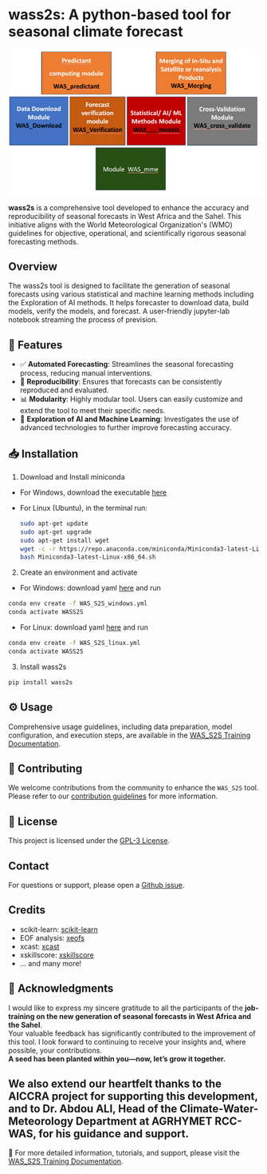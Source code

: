 # wass2s: A python-based tool for seasonal climate forecast

![Modules in WAS_S2S](./modules.png)

**wass2s** is a comprehensive tool developed to enhance the accuracy and reproducibility of seasonal forecasts in West Africa and the Sahel. This initiative aligns with the World Meteorological Organization's (WMO) guidelines for objective, operational, and scientifically rigorous seasonal forecasting methods.


## Overview
The wass2s tool is designed to facilitate the generation of seasonal forecasts using various statistical and machine learning methods including the Exploration of AI methods. 
It helps forecaster to download data, build models, verify the models, and forecast. A user-friendly jupyter-lab notebook streaming the process of prevision.

## 🚀 Features

- ✅ **Automated Forecasting**: Streamlines the seasonal forecasting process, reducing manual interventions.
- 🔄 **Reproducibility**: Ensures that forecasts can be consistently reproduced and evaluated.
- 📊 **Modularity**: Highly modular tool. Users can easily customize and extend the tool to meet their specific needs.
- 🤖 **Exploration of AI and Machine Learning**: Investigates the use of advanced technologies to further improve forecasting accuracy.

## 📥 Installation
1.  Download and Install miniconda

-   For Windows, download the executable [here](https://repo.anaconda.com/miniconda/Miniconda3-latest-Windows-x86_64.exe)

-   For Linux (Ubuntu), in the terminal run:

    ``` bash
    sudo apt-get update
    sudo apt-get upgrade
    sudo apt-get install wget
    wget -c -r https://repo.anaconda.com/miniconda/Miniconda3-latest-Linux-x86_64.sh --no-check-certificate
    bash Miniconda3-latest-Linux-x86_64.sh
    ```
2. Create an environment and activate
- For Windows: download yaml [here](https://github.com/hmandela/WASS2S/blob/main/WAS_S2S_windows.yml) and run
```bash
conda env create -f WAS_S2S_windows.yml
conda activate WASS2S
```
- For Linux: download yaml [here](https://github.com/hmandela/WASS2S/blob/main/WAS_S2S_linux.yml) and run
```bash
conda env create -f WAS_S2S_linux.yml
conda activate WASS2S
```

3. Install wass2s
```bash
pip install wass2s
```

## ⚙️ Usage

Comprehensive usage guidelines, including data preparation, model configuration, and execution steps, are available in the [WAS_S2S Training Documentation](https://hmandela.github.io/WAS_S2S_Training/).

## 🤝 Contributing

We welcome contributions from the community to enhance the `WAS_S2S` tool. Please refer to our [contribution guidelines](CONTRIBUTING.md) for more information.

## 📜 License

This project is licensed under the [GPL-3 License](https://github.com/hmandela/WASS2S/blob/main/LICENSE.txt).

## Contact

For questions or support, please open a [Github issue](https://github.com/hmandela/WAS_S2S/issues).

## Credits

- scikit-learn: [scikit-learn](https://scikit-learn.org/stable/)
- EOF analysis: [xeofs](https://github.com/xarray-contrib/xeofs/tree/main) 
- xcast: [xcast](https://github.com/kjhall01/xcast/)
- xskillscore: [xskillscore](https://github.com/xarray-contrib/xskillscore)
- ... and many more!

## 🙌 Acknowledgments
I would like to express my sincere gratitude to all the participants of the **job-training on the new generation of seasonal forecasts in West Africa and the Sahel**.  
Your valuable feedback has significantly contributed to the improvement of this tool. I look forward to continuing to receive your insights and, where possible, your contributions.  
**A seed has been planted within you—now, let’s grow it together.**

We also extend our heartfelt thanks to the **AICCRA project** for supporting this development, and to **Dr. Abdou ALI**, Head of the **Climate-Water-Meteorology Department at AGRHYMET RCC-WAS**, for his guidance and support.
---

📖 For more detailed information, tutorials, and support, please visit the [WAS_S2S Training Documentation](https://hmandela.github.io/WAS_S2S_Training/).

